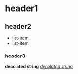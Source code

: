 # header1

## header2

- list-item
- list-item

### header3

**decolated string** <u>*decolated string*</u>
